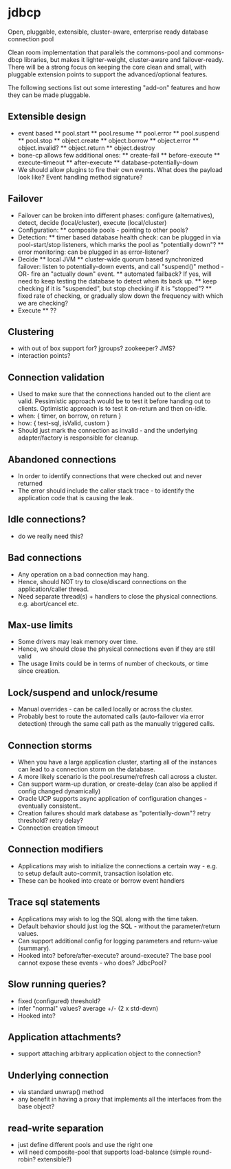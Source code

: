 jdbcp
=====

Open, pluggable, extensible, cluster-aware, enterprise ready database connection pool

Clean room implementation that parallels the commons-pool and commons-dbcp libraries, but makes it lighter-weight, cluster-aware and failover-ready. There will be a strong focus on keeping the core clean and small, with pluggable extension points to support the advanced/optional features.

The following sections list out some interesting "add-on" features and how they can be made pluggable.

## Extensible design
* event based
** pool.start
** pool.resume
** pool.error
** pool.suspend
** pool.stop
** object.create
** object.borrow
** object.error
** object.invalid?
** object.return
** object.destroy
* bone-cp allows few additional ones:
** create-fail
** before-execute
** execute-timeout
** after-execute
** database-potentially-down
* We should allow plugins to fire their own events. What does the payload look like? Event handling method signature?

## Failover
* Failover can be broken into different phases: configure (alternatives), detect, decide (local/cluster), execute (local/cluster)
* Configuration:
** composite pools - pointing to other pools?
* Detection:
** timer based database health check: can be plugged in via pool-start/stop listeners, which marks the pool as "potentially down"?
** error monitoring: can be plugged in as error-listener?
* Decide
** local JVM
** cluster-wide quorum based synchronized failover: listen to potentially-down events, and call "suspend()" method -OR- fire an "actually down" event.
** automated failback? If yes, will need to keep testing the database to detect when its back up.
** keep checking if it is "suspended", but stop checking if it is "stopped"?
** fixed rate of checking, or gradually slow down the frequency with which we are checking?
* Execute
** ??

## Clustering
* with out of box support for? jgroups? zookeeper? JMS?
* interaction points? 

## Connection validation
* Used to make sure that the connections handed out to the client are valid. Pessimistic approach would be to test it before handing out to clients. Optimistic approach is to test it on-return and then on-idle.
* when: { timer, on borrow, on return }
* how: { test-sql, isValid, custom }
* Should just mark the connection as invalid - and the underlying adapter/factory is responsible for cleanup.

## Abandoned connections
* In order to identify connections that were checked out and never returned
* The error should include the caller stack trace - to identify the application code that is causing the leak.

## Idle connections?
* do we really need this?

## Bad connections
* Any operation on a bad connection may hang. 
* Hence, should NOT try to close/discard connections on the application/caller thread.
* Need separate thread(s) + handlers to close the physical connections. e.g. abort/cancel etc.

## Max-use limits
* Some drivers may leak memory over time.
* Hence, we should close the physical connections even if they are still valid
* The usage limits could be in terms of number of checkouts, or time since creation.

## Lock/suspend and unlock/resume
* Manual overrides - can be called locally or across the cluster.
* Probably best to route the automated calls (auto-failover via error detection) through the same call path as the manually triggered calls.

## Connection storms
* When you have a large application cluster, starting all of the instances can lead to a connection storm on the database.
* A more likely scenario is the pool.resume/refresh call across a cluster.
* Can support warm-up duration, or create-delay (can also be applied if config changed dynamically)
* Oracle UCP supports async application of configuration changes - eventually consistent..
* Creation failures should mark database as "potentially-down"? retry threshold? retry delay?
* Connection creation timeout

## Connection modifiers
* Applications may wish to initialize the connections a certain way - e.g. to setup default auto-commit, transaction isolation etc.
* These can be hooked into create or borrow event handlers 

## Trace sql statements
* Applications may wish to log the SQL along with the time taken.
* Default behavior should just log the SQL - without the parameter/return values. 
* Can support additional config for logging parameters and return-value (summary).
* Hooked into? before/after-execute? around-execute? The base pool cannot expose these events - who does? JdbcPool?

## Slow running queries?
* fixed (configured) threshold? 
* infer "normal" values? average +/- (2 x std-devn)
* Hooked into?

## Application attachments?
* support attaching arbitrary application object to the connection?

## Underlying connection
* via standard unwrap() method
* any benefit in having a proxy that implements all the interfaces from the base object?

## read-write separation
* just define different pools and use the right one
* will need composite-pool that supports load-balance (simple round-robin? extensible?)
